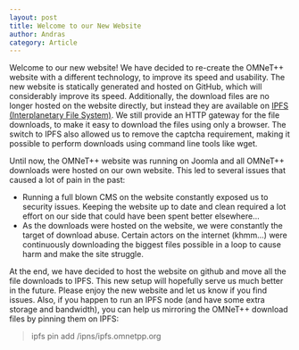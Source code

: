 ```yaml
---
layout: post
title: Welcome to our New Website
author: Andras
category: Article
---
```


Welcome to our new website! We have decided to re-create the OMNeT++ website
with a different technology, to improve its speed and usability. The new website
is statically generated and hosted on GitHub, which will considerably improve
its speed. Additionally, the download files are no longer hosted on the website
directly, but instead they are available on [IPFS (Interplanetary File
System)](https://ipfs.io/). We still provide an HTTP gateway for the file
downloads, to make it easy to download the files using only a browser. The
switch to IPFS also allowed us to remove the captcha requirement, making it
possible to perform downloads using command line tools like wget.


<!--more-->

Until now, the OMNeT++ website was running on Joomla and all OMNeT++ downloads
were hosted on our own website. This led to several issues that caused a lot of
pain in the past:

- Running a full blown CMS on the website constantly exposed us to security
  issues. Keeping the website up to date and clean required a lot effort on our
  side that could have been spent better elsewhere...
- As the downloads were hosted on the website, we were constantly the target of
  download abuse. Certain actors on the internet (khmm...) were continuously
  downloading the biggest files possible in a loop to cause harm and make the
  site struggle.

At the end, we have decided to host the website on github and move all the file
downloads to IPFS. This new setup will hopefully serve us much better in the
future. Please enjoy the new website and let us know if you find issues. Also,
if you happen to run an IPFS node (and have some extra storage and bandwidth),
you can help us mirroring the OMNeT++ download files by pinning them on IPFS:

> ipfs pin add /ipns/ipfs.omnetpp.org

